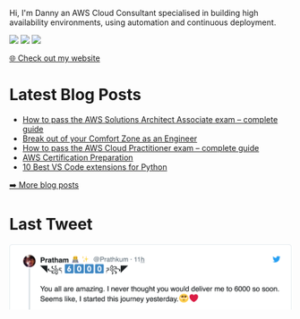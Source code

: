<p>Hi, I'm Danny an AWS Cloud Consultant specialised in building high availability environments, using automation and continuous deployment.</p>
<p><a href="https://www.twitter.com/dannysteenman"><img src="https://img.shields.io/badge/twitter-%231DA1F2.svg?&style=for-the-badge&logo=twitter&logoColor=white" height=25></a> <a href="https://www.linkedin.com/in/dannysteenman"><img src="https://img.shields.io/badge/linkedin-%230077B5.svg?&style=for-the-badge&logo=linkedin&logoColor=white" height=25></a> <a href="https://dev.to/dsteenman"><img src="https://img.shields.io/badge/DEV.TO-%230A0A0A.svg?&style=for-the-badge&logo=dev-dot-to&logoColor=white" height=25></a></p>
<p><a href="https://dannys.cloud">🌐 Check out my website</a></p>
<h1>Latest Blog Posts</h1>
  <ul>
    <li><a href=https://dannys.cloud/aws-solutions-architect-associate-exam-guide/>How to pass the AWS Solutions Architect Associate exam – complete guide</a></li><li><a href=https://dannys.cloud/break-out-comfort-zone-engineer/>Break out of your Comfort Zone as an Engineer</a></li><li><a href=https://dannys.cloud/aws-cloud-practitioner-exam-guide/>How to pass the AWS Cloud Practitioner exam – complete guide</a></li><li><a href=https://dannys.cloud/aws-certification-preparation/>AWS Certification Preparation</a></li><li><a href=https://dannys.cloud/10-best-vs-code-extensions-for-python/>10 Best VS Code extensions for Python</a></li>
  </ul>
<p><a href="https://dannys.cloud">➡️ More blog posts</a></p>
<h1>Last Tweet</h1>
<p><a href="https://www.twitter.com/dannysteenman"><img src="https://github.com/dsteenman/dsteenman/blob/main/tweet.png" width="600"></a></p>
